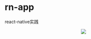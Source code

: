 # rn-app
react-native实践
<p align="center"><img src="http://www.liuhaihua.cn/wp-content/uploads/2016/02/uuUFNjm.png" /></p>
